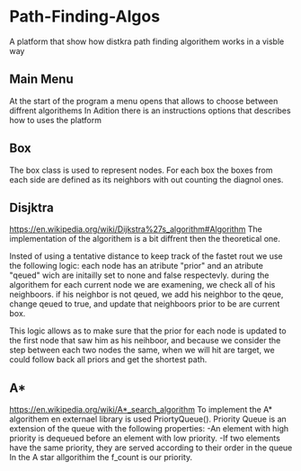 # Path-Finding-Algos
A platform that show how distkra path finding algorithem works in a visble way

## Main Menu
At the start of the program a menu opens that allows to choose between diffrent algorithems
In Adition there is an instructions options that describes how to uses the platform

## Box
The box class is used to represent nodes.
For each box the boxes from each side are defined as its neighbors with out counting the diagnol ones.

## Disjktra 
https://en.wikipedia.org/wiki/Dijkstra%27s_algorithm#Algorithm
The implementation of the algorithem is a bit diffrent then the theoretical one.

Insted of using a tentative distance to keep track of the fastet rout we use the following logic:
each node has an atribute "prior" and an atribute "qeued" wich are initailly set to none and false respectevly.
during the algorithem for each current node we are examening, we check all of his neighboors. 
if his neighbor is not qeued, we add his neighbor to the qeue, change qeued to true, and update that neighboors prior to be are current box.

This logic allows as to make sure that the prior for each node is updated to the first node that saw him as his neihboor, and because we consider the step between each
two nodes the same, when we will hit are target, we could follow back all priors and get the shortest path.

## A*
https://en.wikipedia.org/wiki/A*_search_algorithm
To implement the A* algorithem en externael library is used PriortyQueue().
Priority Queue is an extension of the queue with the following properties:
-An element with high priority is dequeued before an element with low priority.
-If two elements have the same priority, they are served according to their order in the queue
In the A star allgorithim the f_count is our priority.
